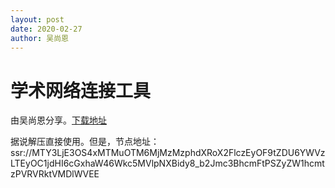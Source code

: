 ```yaml
---
layout: post
date: 2020-02-27
author: 吴尚恩
---
```


# 学术网络连接工具

由吴尚恩分享。[下载地址](/assets/ShadowsocksR-4.7.0.7z)

据说解压直接使用。但是，节点地址：<br>ssr://MTY3LjE3OS4xMTMuOTM6MjMzMzphdXRoX2FlczEyOF9tZDU6YWVzLTEyOC1jdHI6cGxhaW46Wkc5MVlpNXBidy8_b2Jmc3BhcmFtPSZyZW1hcmtzPVRVRktVMDlWVEE
